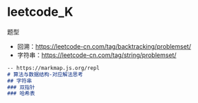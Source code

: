 # leetcode_K


题型
- 回溯：https://leetcode-cn.com/tag/backtracking/problemset/
- 字符串：https://leetcode-cn.com/tag/string/problemset/


```markdown 
-- https://markmap.js.org/repl
# 算法与数据结构-对应解法思考
## 字符串
### 双指针
### 哈希表
```
